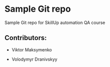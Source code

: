 # Sample Git repo

Sample Git repo for SkillUp automation QA course

## Contributors: 

- Viktor Maksymenko

- Volodymyr Dranivskyy